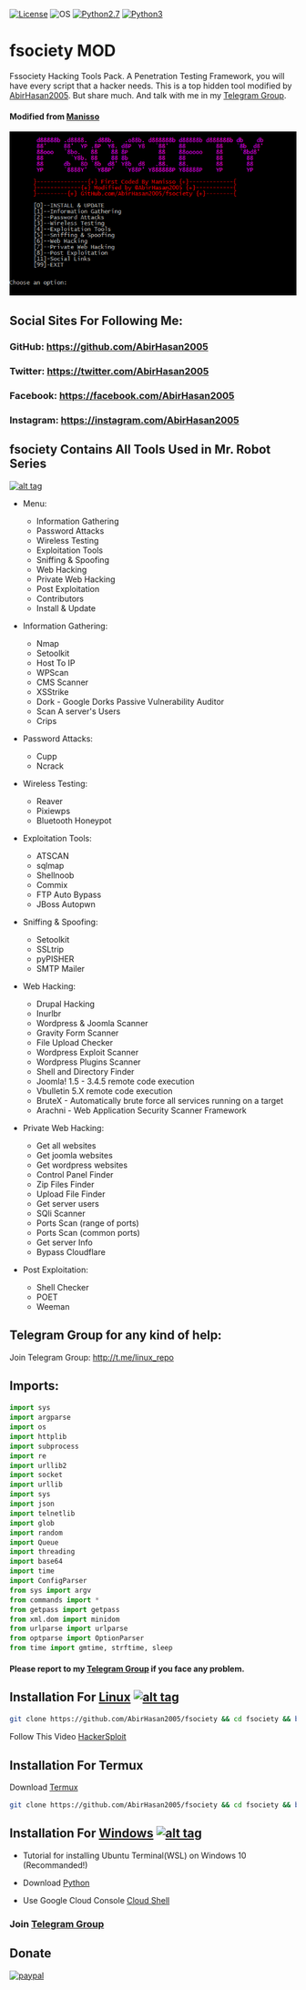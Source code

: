 [![License](https://img.shields.io/badge/License-MIT-blue.svg?style=flat-square)](https://github.com/AbirHasan2005/fsociety/blob/master/LICENSE) ![OS](https://img.shields.io/badge/Tested%20On-Linux%20|%20OSX%20|%20Windows%20|%20Android-yellowgreen.svg?style=flat-square) [![Python2.7](https://img.shields.io/badge/Python-2.7-green.svg?style=flat-square)](https://www.python.org/downloads/release/python-2714/) [![Python3](https://img.shields.io/badge/Python-3-green.svg?style=flat-square)](https://github.com/CRO-THEHACKER/fsociety3)

# fsociety MOD
Fssociety Hacking Tools Pack. A Penetration Testing Framework, you will have every script that a hacker needs. This is a top hidden tool modified by [AbirHasan2005](https://github.com/AbirHasan2005). But share much. And talk with me in my [Telegram Group](http://t.me/linux_repo).

#### Modified from [Manisso](https://github.com/Manisso/fsociety)

![Screenshot](https://github.com/AbirHasan2005/fsociety/blob/master/capture.png)

## Social Sites For Following Me:
### GitHub: https://github.com/AbirHasan2005
### Twitter: https://twitter.com/AbirHasan2005
### Facebook: https://facebook.com/AbirHasan2005
### Instagram: https://instagram.com/AbirHasan2005

## fsociety Contains All Tools Used in Mr. Robot Series
[![alt tag](http://nikolaskama.me/content/images/2016/07/mr-robot-1.gif)](https://wikipedia.org/wiki/Mr._Robot)

- Menu:
	- Information Gathering
	- Password Attacks
	- Wireless Testing
	- Exploitation Tools
	- Sniffing & Spoofing
	- Web Hacking
	- Private Web Hacking
	- Post Exploitation
	- Contributors
	- Install & Update


- Information Gathering:
	- Nmap
	- Setoolkit
	- Host To IP
	- WPScan
	- CMS Scanner
	- XSStrike
	- Dork - Google Dorks Passive Vulnerability Auditor
	- Scan A server's Users
	- Crips

- Password Attacks:
	- Cupp
	- Ncrack

- Wireless Testing:
	- Reaver
	- Pixiewps
	- Bluetooth Honeypot

- Exploitation Tools:
	- ATSCAN
	- sqlmap
	- Shellnoob
	- Commix
	- FTP Auto Bypass
	- JBoss Autopwn

- Sniffing & Spoofing:
	- Setoolkit
	- SSLtrip
	- pyPISHER
	- SMTP Mailer

- Web Hacking:
	- Drupal Hacking
	- Inurlbr
	- Wordpress & Joomla Scanner
	- Gravity Form Scanner
	- File Upload Checker
	- Wordpress Exploit Scanner
	- Wordpress Plugins Scanner
	- Shell and Directory Finder
	- Joomla! 1.5 - 3.4.5 remote code execution
	- Vbulletin 5.X remote code execution
	- BruteX - Automatically brute force all services running on a target
	- Arachni - Web Application Security Scanner Framework

- Private Web Hacking:
	- Get all websites
	- Get joomla websites
	- Get wordpress websites
	- Control Panel Finder
	- Zip Files Finder
	- Upload File Finder
	- Get server users
	- SQli Scanner
	- Ports Scan (range of ports)
	- Ports Scan (common ports)
	- Get server Info
	- Bypass Cloudflare

- Post Exploitation:
	- Shell Checker
	- POET
	- Weeman


## Telegram Group for any kind of help:
Join Telegram Group: http://t.me/linux_repo

## Imports:
```python
import sys
import argparse
import os
import httplib
import subprocess
import re
import urllib2
import socket
import urllib
import sys
import json
import telnetlib
import glob
import random
import Queue
import threading
import base64
import time
import ConfigParser
from sys import argv
from commands import *
from getpass import getpass
from xml.dom import minidom
from urlparse import urlparse
from optparse import OptionParser
from time import gmtime, strftime, sleep
```
#### Please report to my [Telegram Group](http://t.me/linux_repo) if you face any problem.

## Installation For [Linux](https://wikipedia.org/wiki/Linux) [![alt tag](http://icons.iconarchive.com/icons/dakirby309/simply-styled/32/OS-Linux-icon.png)](https://fr.wikipedia.org/wiki/Linux)

```bash
git clone https://github.com/AbirHasan2005/fsociety && cd fsociety && bash install.sh && fsociety
```

Follow This Video [HackerSploit](https://www.youtube.com/watch?v=t3uYpMrK2EU)

## Installation For Termux
Download [Termux](https://play.google.com/store/apps/details?id=com.termux)

```bash
git clone https://github.com/AbirHasan2005/fsociety && cd fsociety && bash install.sh && fsociety
```

## Installation For [Windows](https://wikipedia.org/wiki/Microsoft_Windows) [![alt tag](http://icons.iconarchive.com/icons/yootheme/social-bookmark/32/social-windows-button-icon.png)](https://fr.wikipedia.org/wiki/Microsoft_Windows)

- Tutorial for installing Ubuntu Terminal(WSL) on Windows 10 (Recommanded!)

- Download [Python](https://www.python.org/downloads/release/python-2714/)

- Use Google Cloud Console [Cloud Shell](https://console.cloud.google.com/cloudshell/editor?project=&pli=1&shellonly=true)

### Join [Telegram Group](http://t.me/linux_repo)
 
## Donate
[![paypal](https://www.paypalobjects.com/en_US/i/btn/btn_donateCC_LG.gif)](https://paypal.me/AbirHasan2005)

